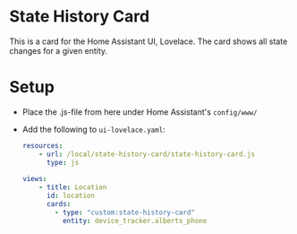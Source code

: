 # State History Card
This is a card for the Home Assistant UI, Lovelace. The card shows all state changes for a given entity.

# Setup
* Place the .js-file from here under Home Assistant's `config/www/`
* Add the following to `ui-lovelace.yaml`:

  ```yaml
  resources:
	  - url: /local/state-history-card/state-history-card.js
	    type: js
    
  views:
	  - title: Location
	    id: location
	    cards:
	      - type: "custom:state-history-card"
	        entity: device_tracker.alberts_phone
  ```